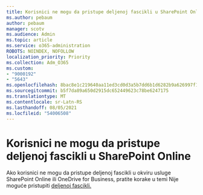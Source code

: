 ```yaml
---
title: Korisnici ne mogu da pristupe deljenoj fascikli u SharePoint Online
ms.author: pebaum
author: pebaum
manager: scotv
ms.audience: Admin
ms.topic: article
ms.service: o365-administration
ROBOTS: NOINDEX, NOFOLLOW
localization_priority: Priority
ms.collection: Adm_O365
ms.custom:
- "9000192"
- "5643"
ms.openlocfilehash: 8bac8e1c219640aa11ed3cd0d3a5b7dd6b1d6282b9a626997f18431b037d2cdb
ms.sourcegitcommit: b5f7da89a650d2915dc652449623c78be6247175
ms.translationtype: MT
ms.contentlocale: sr-Latn-RS
ms.lasthandoff: 08/05/2021
ms.locfileid: "54006508"
---
```

# <a name="users-cant-access-a-shared-folder-in-sharepoint-online"></a>Korisnici ne mogu da pristupe deljenoj fascikli u SharePoint Online

Ako korisnici ne mogu da pristupe deljenoj fascikli u okviru usluge SharePoint Online ili OneDrive for Business, pratite korake u temi Nije moguće pristupiti [deljenoj fascikli.](https://docs.microsoft.com/sharepoint/troubleshoot/sharing-and-permissions/cannot-access-shared-folder)
